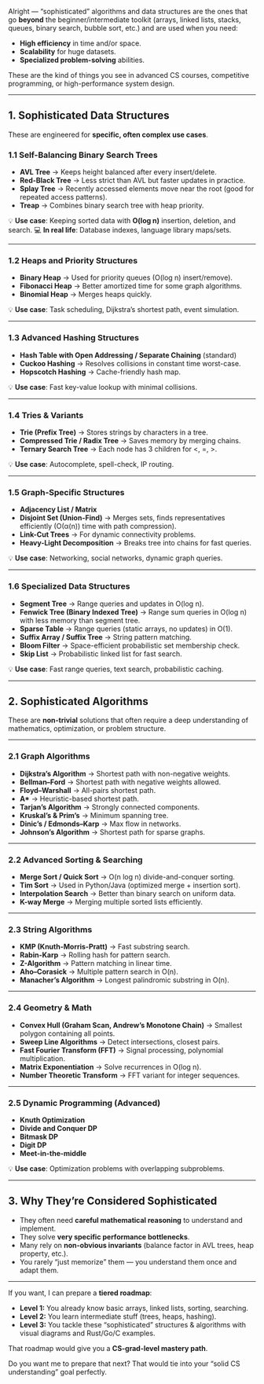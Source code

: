 Alright — “sophisticated” algorithms and data structures are the ones that go **beyond** the beginner/intermediate toolkit (arrays, linked lists, stacks, queues, binary search, bubble sort, etc.) and are used when you need:

* **High efficiency** in time and/or space.
* **Scalability** for huge datasets.
* **Specialized problem-solving** abilities.

These are the kind of things you see in advanced CS courses, competitive programming, or high-performance system design.

---

## **1. Sophisticated Data Structures**

These are engineered for **specific, often complex use cases**.

### **1.1 Self-Balancing Binary Search Trees**

* **AVL Tree** → Keeps height balanced after every insert/delete.
* **Red-Black Tree** → Less strict than AVL but faster updates in practice.
* **Splay Tree** → Recently accessed elements move near the root (good for repeated access patterns).
* **Treap** → Combines binary search tree with heap priority.

💡 **Use case**: Keeping sorted data with **O(log n)** insertion, deletion, and search.
💻 **In real life**: Database indexes, language library maps/sets.

---

### **1.2 Heaps and Priority Structures**

* **Binary Heap** → Used for priority queues (O(log n) insert/remove).
* **Fibonacci Heap** → Better amortized time for some graph algorithms.
* **Binomial Heap** → Merges heaps quickly.

💡 **Use case**: Task scheduling, Dijkstra’s shortest path, event simulation.

---

### **1.3 Advanced Hashing Structures**

* **Hash Table with Open Addressing / Separate Chaining** (standard)
* **Cuckoo Hashing** → Resolves collisions in constant time worst-case.
* **Hopscotch Hashing** → Cache-friendly hash map.

💡 **Use case**: Fast key-value lookup with minimal collisions.

---

### **1.4 Tries & Variants**

* **Trie (Prefix Tree)** → Stores strings by characters in a tree.
* **Compressed Trie / Radix Tree** → Saves memory by merging chains.
* **Ternary Search Tree** → Each node has 3 children for <, =, >.

💡 **Use case**: Autocomplete, spell-check, IP routing.

---

### **1.5 Graph-Specific Structures**

* **Adjacency List / Matrix**
* **Disjoint Set (Union-Find)** → Merges sets, finds representatives efficiently (O(α(n)) time with path compression).
* **Link-Cut Trees** → For dynamic connectivity problems.
* **Heavy-Light Decomposition** → Breaks tree into chains for fast queries.

💡 **Use case**: Networking, social networks, dynamic graph queries.

---

### **1.6 Specialized Data Structures**

* **Segment Tree** → Range queries and updates in O(log n).
* **Fenwick Tree (Binary Indexed Tree)** → Range sum queries in O(log n) with less memory than segment tree.
* **Sparse Table** → Range queries (static arrays, no updates) in O(1).
* **Suffix Array / Suffix Tree** → String pattern matching.
* **Bloom Filter** → Space-efficient probabilistic set membership check.
* **Skip List** → Probabilistic linked list for fast search.

💡 **Use case**: Fast range queries, text search, probabilistic caching.

---

## **2. Sophisticated Algorithms**

These are **non-trivial** solutions that often require a deep understanding of mathematics, optimization, or problem structure.

---

### **2.1 Graph Algorithms**

* **Dijkstra’s Algorithm** → Shortest path with non-negative weights.
* **Bellman–Ford** → Shortest path with negative weights allowed.
* **Floyd–Warshall** → All-pairs shortest path.
* **A\*** → Heuristic-based shortest path.
* **Tarjan’s Algorithm** → Strongly connected components.
* **Kruskal’s & Prim’s** → Minimum spanning tree.
* **Dinic’s / Edmonds–Karp** → Max flow in networks.
* **Johnson’s Algorithm** → Shortest path for sparse graphs.

---

### **2.2 Advanced Sorting & Searching**

* **Merge Sort / Quick Sort** → O(n log n) divide-and-conquer sorting.
* **Tim Sort** → Used in Python/Java (optimized merge + insertion sort).
* **Interpolation Search** → Better than binary search on uniform data.
* **K-way Merge** → Merging multiple sorted lists efficiently.

---

### **2.3 String Algorithms**

* **KMP (Knuth-Morris-Pratt)** → Fast substring search.
* **Rabin-Karp** → Rolling hash for pattern search.
* **Z-Algorithm** → Pattern matching in linear time.
* **Aho–Corasick** → Multiple pattern search in O(n).
* **Manacher’s Algorithm** → Longest palindromic substring in O(n).

---

### **2.4 Geometry & Math**

* **Convex Hull (Graham Scan, Andrew’s Monotone Chain)** → Smallest polygon containing all points.
* **Sweep Line Algorithms** → Detect intersections, closest pairs.
* **Fast Fourier Transform (FFT)** → Signal processing, polynomial multiplication.
* **Matrix Exponentiation** → Solve recurrences in O(log n).
* **Number Theoretic Transform** → FFT variant for integer sequences.

---

### **2.5 Dynamic Programming (Advanced)**

* **Knuth Optimization**
* **Divide and Conquer DP**
* **Bitmask DP**
* **Digit DP**
* **Meet-in-the-middle**

💡 **Use case**: Optimization problems with overlapping subproblems.

---

## **3. Why They’re Considered Sophisticated**

* They often need **careful mathematical reasoning** to understand and implement.
* They solve **very specific performance bottlenecks**.
* Many rely on **non-obvious invariants** (balance factor in AVL trees, heap property, etc.).
* You rarely “just memorize” them — you understand them once and adapt them.

---

If you want, I can prepare a **tiered roadmap**:

* **Level 1:** You already know basic arrays, linked lists, sorting, searching.
* **Level 2:** You learn intermediate stuff (trees, heaps, hashing).
* **Level 3:** You tackle these “sophisticated” structures & algorithms with visual diagrams and Rust/Go/C examples.

That roadmap would give you a **CS-grad-level mastery path**.

Do you want me to prepare that next? That would tie into your “solid CS understanding” goal perfectly.
